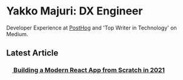 # Yakko Majuri: DX Engineer

Developer Experience at [PostHog](https://github.com/PostHog/posthog) and 'Top Writer in Technology' on Medium. 

## Latest Article

<h3>
    <img src='https://github.com/yakkomajuri/react-from-scratch/raw/main/readme-assets/react.svg' width=15 style='display: inline-block' /><a href='https://github.com/yakkomajuri/react-from-scratch#readme'>
 Building a Modern React App from Scratch in 2021</a>
</h3>



<!--

* [A Step-By-Step Guide To Building a Trading Bot In Any Programming Language](https://medium.com/@yakko.majuri/a-step-by-step-guide-to-building-a-trading-bot-in-any-programming-language-d202ffe91569?source=friends_link&sk=3e9d065618093a1ee97bd438ca1cfe6e)
* [Git Deep Dive: Learn The Internals Of Git By Hacking A Website](https://levelup.gitconnected.com/learning-the-internals-of-git-by-hacking-websites-c70c59303b12?source=friends_link&sk=ae9b4795572ca43136d0e80ea3938f4c)
* [A Python Substitute? I Tried Out the Best Programming Language You’ve Never Heard Of](https://medium.com/better-programming/a-python-substitute-i-tried-out-the-best-programming-language-youve-never-heard-of-9e29cd1893c0?source=friends_link&sk=61b12cfd6456f992013ba61e710efc72)
* [Sick of Using Javascript for the Web? Use Browser Python Instead](https://medium.com/swlh/sick-of-javascript-just-use-browser-python-4b9679efe08b?source=friends_link&sk=40e664d45bfea34d35189c32cd5d0a51)
* [Build Your Own Adblocker In Under 100 Lines Of Code](https://levelup.gitconnected.com/building-your-own-adblocker-in-literally-10-minutes-1eec093b04cd?source=friends_link&sk=cd49e44cfa05b257ad36aeb4065dc9bb)

![GitHub Stats](https://github-readme-stats.vercel.app/api?username=yakkomajuri&show_icons=true&count_private=true&theme=dracula)

Or my latest research paper:

**Overcoming Economic Stagnation in Low-Income Communities with Programmable Money**

* [Original Version](https://github.com/yakkomajuri/yakkomajuri/blob/master/localcurrency.pdf) (Presented at the European Central Bank)
* [Publication on the Journal of Risk Finance](https://www.emerald.com/insight/content/doi/10.1108/JRF-08-2019-0145/full/html) (Shortened Version) 

-->
